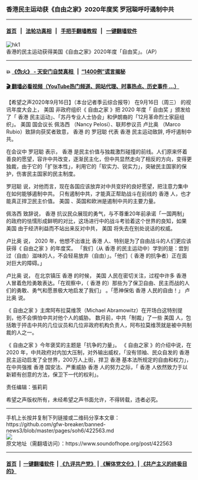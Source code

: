 ### 香港民主运动获《自由之家》2020年度奖 罗冠聪呼吁遏制中共
------------------------

#### [首页](https://github.com/gfw-breaker/banned-news3/blob/master/README.md) &nbsp;&nbsp;|&nbsp;&nbsp; [法轮功真相](https://github.com/begood0513/basic/blob/master/README.md)  &nbsp;&nbsp;|&nbsp;&nbsp; [手把手翻墙教程](https://github.com/gfw-breaker/guides/wiki)  &nbsp;&nbsp;|&nbsp;&nbsp; [一键翻墙软件](https://github.com/gfw-breaker/nogfw/blob/master/README.md)  



<div><img alt="hk1" src="https://img.soundofhope.org/2020-09/hk1-1600308120463.jpg"/>
<br/><figcaption class="caption">
 香港的民主运动获得美国《自由之家》2020年度「自由奖」。（AP）
</figcaption></div><hr/>

#### 💥 [《伪火》 - 天安门自焚真相 ](http://158.247.195.190:10000/videos/blog/weihuo.html)&nbsp; |&nbsp; [“1400例”谎言揭秘  ](http://158.247.195.190:10000/videos/blog/jiexi1400.html)

#### [ 🎬  翻墙必看视频（YouTube热门频道、网站代理、时事热点、历史事件 ...）](https://github.com/gfw-breaker/links/blob/master/banned.md)

<div><div class="Content__Wrapper sc-1bvya0-0 grZQxZ">
 <p class="meta-top">
  <span class="meta">
   【希望之声2020年9月16日】（本台记者季云综合报导）
  </span>
  在9月16日（周三） 的视讯年度大会上，
  <ok href="/term/1045">
   美国
  </ok>
  非政府组织《
  <ok href="/term/1412">
   自由之家
  </ok>
  》把
  <ok href="/term/10682">
   2020
  </ok>
  年度「
  <ok href="/term/377206">
   自由奖
  </ok>
  」颁发给了「
  <ok href="/term/1043">
   香港
  </ok>
  民主运动」、「苏丹专业人士协会」和伊朗裔的「12月革命烈士家庭组织」。
  <ok href="/term/1045">
   美国
  </ok>
  国会议长
  <ok href="/term/2877">
   佩洛西
  </ok>
  （Nancy Pelosi）、联邦参议员
  <ok href="/term/27822">
   卢比奥
  </ok>
  （Marco Rubio）致辞向获奖者致意，
  <ok href="/term/1043">
   香港
  </ok>
  的
  <ok href="/term/2293">
   罗冠聪
  </ok>
  代表
  <ok href="/term/1043">
   香港
  </ok>
  民主运动致辞, 呼吁遏制中共。
 </p>
 <p>
  在会议中
  <ok href="/term/2293">
   罗冠聪
  </ok>
  表示，
  <ok href="/term/1043">
   香港
  </ok>
  是民主价值与独裁激烈碰撞的前线。人们原来怀着善良的愿望，容许中共改变，逐渐民主化，但中共显然走向了相反的方向，变得更独裁，由于它的「扩张本性」，利用它的「软实力、锐实力」，突破民主国家的保护，伤害民主国家的民主制度。
 </p>
 <div class="AD_Embed__Wrap-sc-1xslmin-0 igMuqX module desktop">
  <div>
  </div>
 </div>
 <p>
  <ok href="/term/2293">
   罗冠聪
  </ok>
  说，对他而言，现在各国应该放弃对中共变好的良好愿望，把注意力集中在如何能够遏制中共。 只有遏制中共，才能真正帮助战斗在前线的
  <ok href="/term/1043">
   香港
  </ok>
  人，也才能真正捍卫民主价值。
  <ok href="/term/1045">
   美国
  </ok>
  、英国和欧洲是遏制中共的主要力量。
 </p>
 <p>
  <ok href="/term/2877">
   佩洛西
  </ok>
  致辞说，
  <ok href="/term/1043">
   香港
  </ok>
  抗议民众展现的勇气，与不尊重20年前承诺「一国两制」的政府的怯懦形成鲜明的对比，这场进行中的战斗考验着这个世界的良知，如果
  <ok href="/term/1045">
   美国
  </ok>
  由于经济利益而不站出来反对中共，
  <ok href="/term/1045">
   美国
  </ok>
  将失去在别处说话的权威。
 </p>
 <p>
  <ok href="/term/27822">
   卢比奥
  </ok>
  说，
  <ok href="/term/10682">
   2020
  </ok>
  年，他想不出谁比
  <ok href="/term/1043">
   香港
  </ok>
  人、特别是为了自由战斗的人们更应该获得《
  <ok href="/term/1412">
   自由之家
  </ok>
  》的年度奖。 「我们（从
  <ok href="/term/1043">
   香港
  </ok>
  的民主运动中）学到的是：尝到过（自由）滋味的人，不会轻易放弃（自由）」。「他们（
  <ok href="/term/1043">
   香港
  </ok>
  的抗争者）正在面对巨大的障碍。」
 </p>
 <p>
  <ok href="/term/27822">
   卢比奥
  </ok>
  说， 在北京镇压
  <ok href="/term/1043">
   香港
  </ok>
  的时候，
  <ok href="/term/1045">
   美国
  </ok>
  人民在密切关注，过程中许多
  <ok href="/term/1043">
   香港
  </ok>
  人冒着危险勇敢表达。「在观察中，（
  <ok href="/term/1043">
   香港
  </ok>
  的）那些为了保卫自由、民主而战的人们的勇敢、勇气和愿景极大地启发了我们」 。「愿神保佑
  <ok href="/term/1043">
   香港
  </ok>
  人民的自由！」
  <ok href="/term/27822">
   卢比奥
  </ok>
  说。
 </p>
 <p>
  《
  <ok href="/term/1412">
   自由之家
  </ok>
  》主席阿布拉莫维茨（Michael Abramowitz）在开场白这特别提到，他不会惧怕中共对他个人的威胁。 数月前，中共「制裁」了一些
  <ok href="/term/1045">
   美国
  </ok>
  人，包括敢于抨击中共的几位议员和几位非政府机构负责人，阿布拉莫维茨就是被中共制裁的人之一。
 </p>
 <p>
  《
  <ok href="/term/1412">
   自由之家
  </ok>
  》今年褒奖的主题是「抗争的力量」。 《
  <ok href="/term/1412">
   自由之家
  </ok>
  》的介绍中说，在
  <ok href="/term/10682">
   2020
  </ok>
  年，中共政府对内加大压制，对外输出威权，「没有领袖、民众自发的
  <ok href="/term/1043">
   香港
  </ok>
  民主运动启发了全世界，200万人上街，捍卫
  <ok href="/term/1043">
   香港
  </ok>
  基本法所规定的自由和权力」，在中共强推
  <ok href="/term/1043">
   香港
  </ok>
  国安法、严重威胁
  <ok href="/term/1043">
   香港
  </ok>
  人的努力之际，「
  <ok href="/term/1043">
   香港
  </ok>
  人依然致力于以新颖有创意的方法，保卫下一代的权利」。
 </p>
 <p class="meta-btm">
  责任编辑：張莉莉
 </p>
 <p class="meta-btm">
  希望之声版权所有，未经希望之声书面允许，不得转载，违者必究。
 </p>
</div>
</div>
<hr/>
手机上长按并复制下列链接或二维码分享本文章：<br/>
https://github.com/gfw-breaker/banned-news3/blob/master/pages/soh6/422563.md <br/>
<a href='https://github.com/gfw-breaker/banned-news3/blob/master/pages/soh6/422563.md'><img src='https://github.com/gfw-breaker/banned-news3/blob/master/pages/soh6/422563.md.png'/></a> <br/>
原文地址（需翻墙访问）：https://www.soundofhope.org/post/422563


------------------------
#### [首页](https://github.com/gfw-breaker/banned-news3/blob/master/README.md) &nbsp;|&nbsp; [一键翻墙软件](https://github.com/gfw-breaker/nogfw/blob/master/README.md) &nbsp;| [《九评共产党》](https://github.com/gfw-breaker/9ping.md/blob/master/README.md#九评之一评共产党是什么) | [《解体党文化》](https://github.com/gfw-breaker/jtdwh.md/blob/master/README.md) | [《共产主义的终极目的》](https://github.com/gfw-breaker/gczydzjmd.md/blob/master/README.md)


<img src='http://gfw-breaker.win/banned-news3/pages/soh6/422563.md' width='0px' height='0px'/>